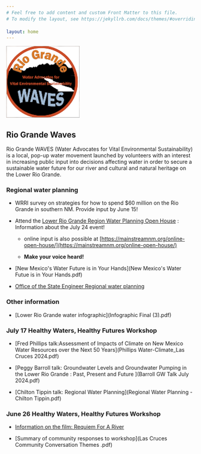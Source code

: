 ```yaml
---
# Feel free to add content and custom Front Matter to this file.
# To modify the layout, see https://jekyllrb.com/docs/themes/#overriding-theme-defaults

layout: home
---
```


![logo](logo.png)


## Rio Grande Waves

Rio Grande WAVES (Water Advocates for Vital Environmental Sustainability) is a local, pop-up water movement launched by volunteers with an interest in increasing public input into decisions affecting water in order to secure a sustainable water future for our river and cultural and natural heritage on the Lower Rio Grande.

### Regional water planning

- WRRI survey on strategies for how to spend $60 million on the Rio Grande in southern NM. Provide input by June 15!

- Attend the [Lower Rio Grande Region Water Planning Open House](https://mainstreamnm.org/events/lower-rio-grande-region-water-planning-open-house-in-las-cruces/) : Information about the July 24 event!
  - online input is also possible at [https://mainstreamnm.org/online-open-house/](https://mainstreamnm.org/online-open-house/)

  - <b>Make your voice heard!</b>

- [New Mexico's Water Future is in Your Hands](New Mexico's Water Futue is in Your Hands.pdf)

- [Office of the State Engineer Regional water planning](https://www.ose.nm.gov/Planning/rwp.php)

### Other information

- [Lower Rio Grande water infographic](Infographic Final (3).pdf)

### July 17 Healthy Waters, Healthy Futures Workshop

- [Fred Phillips talk:Assessment of Impacts of Climate on New Mexico Water Resources over the Next 50 Years](Phillips Water-Climate_Las Cruces 2024.pdf)

- [Peggy Barroll talk: Groundwater Levels and Groundwater Pumping in the Lower Rio Grande : Past, Present and Future ](Barroll GW Talk July 2024.pdf)

- [Chilton Tippin talk: Regional Water Planning](Regional Water Planning - Chilton Tippin.pdf)

### June 26 Healthy Waters, Healthy Futures Workshop

- [Information on the film: Requiem For A River](https://www.requiemforariver.com/)

- [Summary of community responses to workshop](Las Cruces Community Conversation Themes .pdf)

